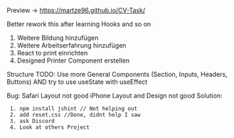 Preview -> https://martze96.github.io/CV-Task/

Better rework this after learning Hooks and so on

1. Weitere Bildung hinzufügen
2. Weitere Arbeitserfahrung hinzufügen
3. React to print einrichten
4. Designed Printer Component erstellen

Structure TODO: Use more General Components (Section, Inputs, Headers, Buttons) AND try to use useState with useEffect



Bug: Safari Layout not good
     iPhone Layout and Design not good
     Solution:
     
     1. npm install jshint // Not helping out
     2. add reset.css //Done, didnt help I saw
     3. ask Discord
     4. Look at others Project
